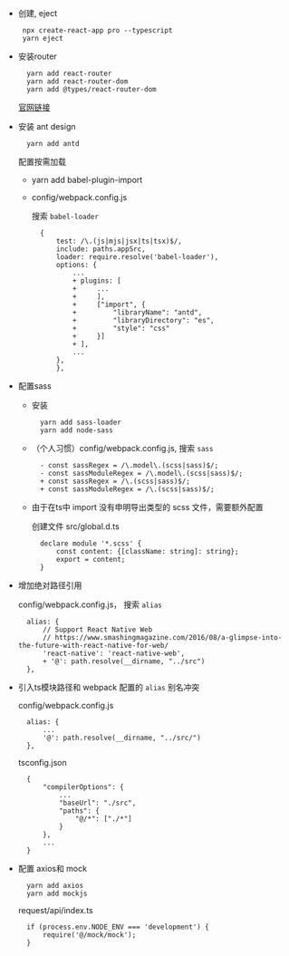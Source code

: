 *  创建, eject

        npx create-react-app pro --typescript
        yarn eject

* 安装router

        yarn add react-router
        yarn add react-router-dom
        yarn add @types/react-router-dom
        
    [官网链接](https://reacttraining.com/react-router/web/api/Route/render-func)

* 安装 ant design

        yarn add antd

    配置按需加载

    * yarn add babel-plugin-import

    * config/webpack.config.js  

        搜索 `babel-loader`

            {
                test: /\.(js|mjs|jsx|ts|tsx)$/,
                include: paths.appSrc,
                loader: require.resolve('babel-loader'),
                options: {
                    ...
                    + plugins: [
                    +     ...
                    +     ],
                    +     ["import", {
                    +         "libraryName": "antd",
                    +         "libraryDirectory": "es",
                    +         "style": "css"
                    +     }]
                    + ],
                    ...
                },
                },

* 配置sass

    * 安装

            yarn add sass-loader
            yarn add node-sass

    * （个人习惯）config/webpack.config.js, 搜索 `sass`

            - const sassRegex = /\.model\.(scss|sass)$/;
            - const sassModuleRegex = /\.model\.(scss|sass)$/;
            + const sassRegex = /\.(scss|sass)$/;
            + const sassModuleRegex = /\.(scss|sass)$/;

    * 由于在ts中 import 没有申明导出类型的 scss 文件，需要额外配置

        创建文件 src/global.d.ts

            declare module '*.scss' {
                const content: {[className: string]: string};
                export = content;
            }

* 增加绝对路径引用

    config/webpack.config.js， 搜索 `alias`

        alias: {
            // Support React Native Web
            // https://www.smashingmagazine.com/2016/08/a-glimpse-into-the-future-with-react-native-for-web/
            'react-native': 'react-native-web',
            + '@': path.resolve(__dirname, "../src")
        },

* 引入ts模块路径和 webpack 配置的 `alias` 别名冲突

    config/webpack.config.js

        alias: {
            ...
            '@': path.resolve(__dirname, "../src/")
        },

    tsconfig.json 

        {
            "compilerOptions": {
                ...
                "baseUrl": "./src",
                "paths": {
                    "@/*": ["./*"]
                }
            },
            ...
        }

* 配置 axios和 mock

        yarn add axios
        yarn add mockjs

    request/api/index.ts

        if (process.env.NODE_ENV === 'development') {
            require('@/mock/mock');
        }